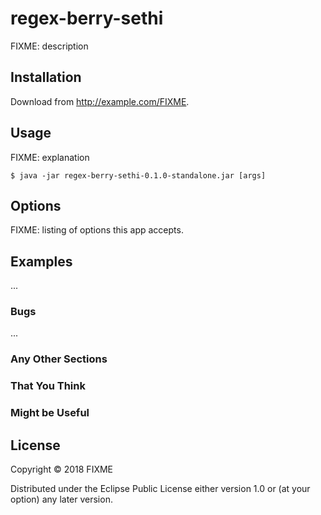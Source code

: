 # regex-berry-sethi

FIXME: description

## Installation

Download from http://example.com/FIXME.

## Usage

FIXME: explanation

    $ java -jar regex-berry-sethi-0.1.0-standalone.jar [args]

## Options

FIXME: listing of options this app accepts.

## Examples

...

### Bugs

...

### Any Other Sections
### That You Think
### Might be Useful

## License

Copyright © 2018 FIXME

Distributed under the Eclipse Public License either version 1.0 or (at
your option) any later version.
